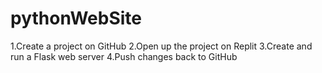 # pythonWebSite

1.Create a project on GitHub
2.Open up the project on Replit
3.Create and run a Flask web server
4.Push changes back to GitHub